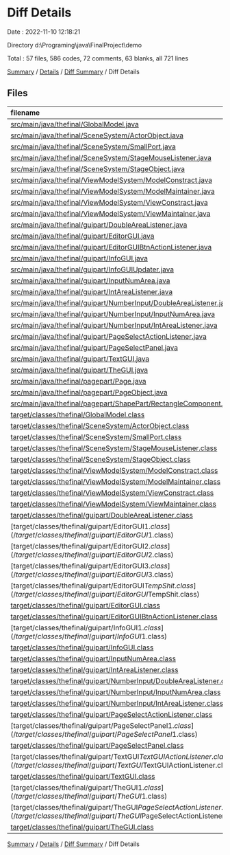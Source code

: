 # Diff Details

Date : 2022-11-10 12:18:21

Directory d:\\Programing\\java\\FinalProject\\demo

Total : 57 files,  586 codes, 72 comments, 63 blanks, all 721 lines

[Summary](results.md) / [Details](details.md) / [Diff Summary](diff.md) / Diff Details

## Files
| filename | language | code | comment | blank | total |
| :--- | :--- | ---: | ---: | ---: | ---: |
| [src/main/java/thefinal/GlobalModel.java](/src/main/java/thefinal/GlobalModel.java) | Java | 34 | 18 | 5 | 57 |
| [src/main/java/thefinal/SceneSystem/ActorObject.java](/src/main/java/thefinal/SceneSystem/ActorObject.java) | Java | 25 | 4 | 3 | 32 |
| [src/main/java/thefinal/SceneSystem/SmallPort.java](/src/main/java/thefinal/SceneSystem/SmallPort.java) | Java | 48 | 2 | 9 | 59 |
| [src/main/java/thefinal/SceneSystem/StageMouseListener.java](/src/main/java/thefinal/SceneSystem/StageMouseListener.java) | Java | 6 | 4 | 1 | 11 |
| [src/main/java/thefinal/SceneSystem/StageObject.java](/src/main/java/thefinal/SceneSystem/StageObject.java) | Java | 4 | 1 | 0 | 5 |
| [src/main/java/thefinal/ViewModelSystem/ModelConstract.java](/src/main/java/thefinal/ViewModelSystem/ModelConstract.java) | Java | 4 | 0 | 1 | 5 |
| [src/main/java/thefinal/ViewModelSystem/ModelMaintainer.java](/src/main/java/thefinal/ViewModelSystem/ModelMaintainer.java) | Java | 20 | 5 | 5 | 30 |
| [src/main/java/thefinal/ViewModelSystem/ViewConstract.java](/src/main/java/thefinal/ViewModelSystem/ViewConstract.java) | Java | 4 | 0 | 1 | 5 |
| [src/main/java/thefinal/ViewModelSystem/ViewMaintainer.java](/src/main/java/thefinal/ViewModelSystem/ViewMaintainer.java) | Java | 29 | 20 | 5 | 54 |
| [src/main/java/thefinal/guipart/DoubleAreaListener.java](/src/main/java/thefinal/guipart/DoubleAreaListener.java) | Java | -32 | -5 | -13 | -50 |
| [src/main/java/thefinal/guipart/EditorGUI.java](/src/main/java/thefinal/guipart/EditorGUI.java) | Java | 18 | 3 | 3 | 24 |
| [src/main/java/thefinal/guipart/EditorGUIBtnActionListener.java](/src/main/java/thefinal/guipart/EditorGUIBtnActionListener.java) | Java | -43 | -6 | -3 | -52 |
| [src/main/java/thefinal/guipart/InfoGUI.java](/src/main/java/thefinal/guipart/InfoGUI.java) | Java | 22 | 0 | 2 | 24 |
| [src/main/java/thefinal/guipart/InfoGUIUpdater.java](/src/main/java/thefinal/guipart/InfoGUIUpdater.java) | Java | 0 | 1 | -1 | 0 |
| [src/main/java/thefinal/guipart/InputNumArea.java](/src/main/java/thefinal/guipart/InputNumArea.java) | Java | -7 | 0 | -4 | -11 |
| [src/main/java/thefinal/guipart/IntAreaListener.java](/src/main/java/thefinal/guipart/IntAreaListener.java) | Java | -30 | -3 | -9 | -42 |
| [src/main/java/thefinal/guipart/NumberInput/DoubleAreaListener.java](/src/main/java/thefinal/guipart/NumberInput/DoubleAreaListener.java) | Java | 35 | 4 | 13 | 52 |
| [src/main/java/thefinal/guipart/NumberInput/InputNumArea.java](/src/main/java/thefinal/guipart/NumberInput/InputNumArea.java) | Java | 7 | 0 | 4 | 11 |
| [src/main/java/thefinal/guipart/NumberInput/IntAreaListener.java](/src/main/java/thefinal/guipart/NumberInput/IntAreaListener.java) | Java | 34 | 3 | 10 | 47 |
| [src/main/java/thefinal/guipart/PageSelectActionListener.java](/src/main/java/thefinal/guipart/PageSelectActionListener.java) | Java | 13 | 2 | 3 | 18 |
| [src/main/java/thefinal/guipart/PageSelectPanel.java](/src/main/java/thefinal/guipart/PageSelectPanel.java) | Java | 62 | 7 | 14 | 83 |
| [src/main/java/thefinal/guipart/TextGUI.java](/src/main/java/thefinal/guipart/TextGUI.java) | Java | 75 | 3 | 11 | 89 |
| [src/main/java/thefinal/guipart/TheGUI.java](/src/main/java/thefinal/guipart/TheGUI.java) | Java | 3 | 2 | 0 | 5 |
| [src/main/java/thefinal/pagepart/Page.java](/src/main/java/thefinal/pagepart/Page.java) | Java | 0 | 0 | 1 | 1 |
| [src/main/java/thefinal/pagepart/PageObject.java](/src/main/java/thefinal/pagepart/PageObject.java) | Java | -1 | 0 | 0 | -1 |
| [src/main/java/thefinal/pagepart/ShapePart/RectangleComponent.java](/src/main/java/thefinal/pagepart/ShapePart/RectangleComponent.java) | Java | -3 | 0 | 0 | -3 |
| [target/classes/thefinal/GlobalModel.class](/target/classes/thefinal/GlobalModel.class) | Java | 23 | 0 | 0 | 23 |
| [target/classes/thefinal/SceneSystem/ActorObject.class](/target/classes/thefinal/SceneSystem/ActorObject.class) | Java | 2 | 8 | 0 | 10 |
| [target/classes/thefinal/SceneSystem/SmallPort.class](/target/classes/thefinal/SceneSystem/SmallPort.class) | Java | 39 | 0 | 1 | 40 |
| [target/classes/thefinal/SceneSystem/StageMouseListener.class](/target/classes/thefinal/SceneSystem/StageMouseListener.class) | Java | 3 | 0 | 0 | 3 |
| [target/classes/thefinal/SceneSystem/StageObject.class](/target/classes/thefinal/SceneSystem/StageObject.class) | Java | 3 | -1 | 0 | 2 |
| [target/classes/thefinal/ViewModelSystem/ModelConstract.class](/target/classes/thefinal/ViewModelSystem/ModelConstract.class) | Java | 2 | 0 | 0 | 2 |
| [target/classes/thefinal/ViewModelSystem/ModelMaintainer.class](/target/classes/thefinal/ViewModelSystem/ModelMaintainer.class) | Java | 16 | 0 | 0 | 16 |
| [target/classes/thefinal/ViewModelSystem/ViewConstract.class](/target/classes/thefinal/ViewModelSystem/ViewConstract.class) | Java | 3 | 0 | 0 | 3 |
| [target/classes/thefinal/ViewModelSystem/ViewMaintainer.class](/target/classes/thefinal/ViewModelSystem/ViewMaintainer.class) | Java | 19 | 0 | 0 | 19 |
| [target/classes/thefinal/guipart/DoubleAreaListener.class](/target/classes/thefinal/guipart/DoubleAreaListener.class) | Java | -21 | 0 | 0 | -21 |
| [target/classes/thefinal/guipart/EditorGUI$1.class](/target/classes/thefinal/guipart/EditorGUI$1.class) | Java | 3 | 0 | 0 | 3 |
| [target/classes/thefinal/guipart/EditorGUI$2.class](/target/classes/thefinal/guipart/EditorGUI$2.class) | Java | 10 | 0 | 0 | 10 |
| [target/classes/thefinal/guipart/EditorGUI$3.class](/target/classes/thefinal/guipart/EditorGUI$3.class) | Java | 9 | 0 | 0 | 9 |
| [target/classes/thefinal/guipart/EditorGUI$TempShit.class](/target/classes/thefinal/guipart/EditorGUI$TempShit.class) | Java | -1 | 1 | 0 | 0 |
| [target/classes/thefinal/guipart/EditorGUI.class](/target/classes/thefinal/guipart/EditorGUI.class) | Java | 12 | 0 | 0 | 12 |
| [target/classes/thefinal/guipart/EditorGUIBtnActionListener.class](/target/classes/thefinal/guipart/EditorGUIBtnActionListener.class) | Java | -28 | 0 | 0 | -28 |
| [target/classes/thefinal/guipart/InfoGUI$1.class](/target/classes/thefinal/guipart/InfoGUI$1.class) | Java | 10 | 0 | 0 | 10 |
| [target/classes/thefinal/guipart/InfoGUI.class](/target/classes/thefinal/guipart/InfoGUI.class) | Java | 17 | -5 | 0 | 12 |
| [target/classes/thefinal/guipart/InputNumArea.class](/target/classes/thefinal/guipart/InputNumArea.class) | Java | -6 | 0 | 0 | -6 |
| [target/classes/thefinal/guipart/IntAreaListener.class](/target/classes/thefinal/guipart/IntAreaListener.class) | Java | -20 | 0 | 0 | -20 |
| [target/classes/thefinal/guipart/NumberInput/DoubleAreaListener.class](/target/classes/thefinal/guipart/NumberInput/DoubleAreaListener.class) | Java | 23 | 0 | 0 | 23 |
| [target/classes/thefinal/guipart/NumberInput/InputNumArea.class](/target/classes/thefinal/guipart/NumberInput/InputNumArea.class) | Java | 6 | 0 | 0 | 6 |
| [target/classes/thefinal/guipart/NumberInput/IntAreaListener.class](/target/classes/thefinal/guipart/NumberInput/IntAreaListener.class) | Java | 22 | 0 | 0 | 22 |
| [target/classes/thefinal/guipart/PageSelectActionListener.class](/target/classes/thefinal/guipart/PageSelectActionListener.class) | Java | 12 | 0 | 0 | 12 |
| [target/classes/thefinal/guipart/PageSelectPanel$1.class](/target/classes/thefinal/guipart/PageSelectPanel$1.class) | Java | 17 | 0 | 1 | 18 |
| [target/classes/thefinal/guipart/PageSelectPanel.class](/target/classes/thefinal/guipart/PageSelectPanel.class) | Java | 32 | 4 | 0 | 36 |
| [target/classes/thefinal/guipart/TextGUI$TextGUIActionListener.class](/target/classes/thefinal/guipart/TextGUI$TextGUIActionListener.class) | Java | 31 | 0 | 0 | 31 |
| [target/classes/thefinal/guipart/TextGUI.class](/target/classes/thefinal/guipart/TextGUI.class) | Java | 31 | 0 | 0 | 31 |
| [target/classes/thefinal/guipart/TheGUI$1.class](/target/classes/thefinal/guipart/TheGUI$1.class) | Java | 16 | 0 | 0 | 16 |
| [target/classes/thefinal/guipart/TheGUI$PageSelectActionListener.class](/target/classes/thefinal/guipart/TheGUI$PageSelectActionListener.class) | Java | -15 | 0 | 0 | -15 |
| [target/classes/thefinal/guipart/TheGUI.class](/target/classes/thefinal/guipart/TheGUI.class) | Java | -11 | 0 | 0 | -11 |

[Summary](results.md) / [Details](details.md) / [Diff Summary](diff.md) / Diff Details